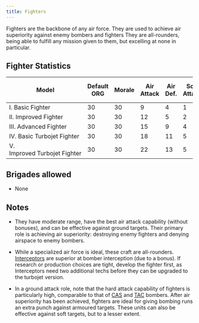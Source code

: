 ```yaml
---
title: Fighters
---
```


Fighters are the backbone of any air force. They are used to achieve air superiority against enemy bombers and fighters They are all-rounders, being able to fulfill any mission given to them, but excelling at none in particular.

## Fighter Statistics

| Model                        | Default ORG | Morale | Air Attack | Air Def. | Soft Attack | Hard Attack | Naval Attack | Strat Attack | Surface Def | Air Detect | Surface Detect |     | Cost | Build-time | Man-power | Max Speed | Supply Cons. | Fuel Cons. | Range | Trans Cap. | Upgrade Time Factor | Upgrade Cost Factor |
| ---------------------------- | ----------- | ------ | ---------- | -------- | ----------- | ----------- | ------------ | ------------ | ----------- | ---------- | -------------- | --- | ---- | ---------- | --------- | --------- | ------------ | ---------- | ----- | ---------- | ------------------- | ------------------- |
| I. Basic Fighter             | 30          | 30     | 9          | 4        | 1           | 2           | 0            | 0            | 6           | 3          | 4              |     | 14   | 150        | 1         | 500       | 1.1          | 2          | 350   |            | 0.5                 | 1.0                 |
| II. Improved Fighter         | 30          | 30     | 12         | 5        | 2           | 3           | 1            | 0            | 8           | 6          | 6              |     | 18   | 150        | 1         | 600       | 1.2          | 2.2        | 400   |            | 0.5                 | 1.0                 |
| III. Advanced Fighter        | 30          | 30     | 15         | 9        | 4           | 6           | 2            | 0            | 10          | 8          | 8              |     | 20   | 150        | 1         | 650       | 1.4          | 2.1        | 500   |            | 0.5                 | 1.0                 |
| IV. Basic Turbojet Fighter   | 30          | 30     | 18         | 11       | 5           | 6           | 3            | 0            | 16          | 7          | 7              |     | 25   | 150        | 1         | 900       | 2.4          | 3          | 550   |            | 0.5                 | 1.0                 |
| V. Improved Turbojet Fighter | 30          | 30     | 22         | 13       | 5           | 7           | 4            | 0            | 18          | 10         | 8              |     | 29   | 150        | 1         | 1100      | 2.6          | 3          | 600   |            | 0.5                 | 1.0                 |

## Brigades allowed

- None

## Notes

- They have moderate range, have the best air attack capability (without bonuses), and can be effective against ground targets. Their primary role is achieving air superiority: destroying enemy fighters and denying airspace to enemy bombers.

- While a specialized air force is ideal, these craft are all-rounders. [Interceptors](/wiki/Interceptors "Interceptors") are superior at bomber interception (due to a bonus). If research or production choices are tight, develop the fighter first, as Interceptors need two additional techs before they can be upgraded to the turbojet version.

- In a ground attack role, note that the hard attack capability of fighters is particularly high, comparable to that of [CAS](/wiki/CAS "CAS") and [TAC](/wiki/index.php?title=TAC&action=edit&redlink=1 "TAC (page does not exist)") bombers. After air superiority has been achieved, fighters are ideal for giving bombing runs an extra punch against armoured targets. These units can also be effective against soft targets, but to a lesser extent.
